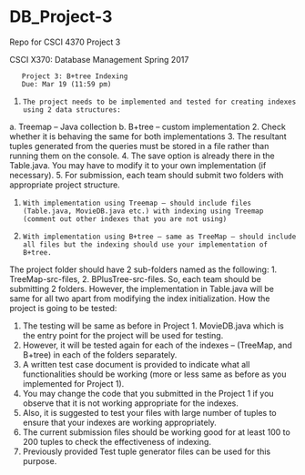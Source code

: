 # DB_Project-3
Repo for CSCI 4370 Project 3

CSCI X370: Database Management
Spring 2017

       Project 3: B+tree Indexing 
       Due: Mar 19 (11:59 pm)

1.     The project needs to be implemented and tested for creating indexes using 2 data structures: 
a.     Treemap – Java collection
b.     B+tree – custom implementation
2.     Check whether it is behaving the same for both implementations
3.     The resultant tuples generated from the queries must be stored in a file rather than running them on the console.
4.     The save option is already there in the Table.java. You may have to modify it to your own implementation (if necessary). 
5.     For submission, each team should submit two folders with appropriate project structure.
1.     With implementation using Treemap – should include files (Table.java, MovieDB.java etc.) with indexing using Treemap (comment out other indexes that you are not using) 
2.     With implementation using B+tree – same as TreeMap – should include all files but the indexing should use your implementation of B+tree.
The project folder should have 2 sub-folders named as the following: 1. TreeMap-src-files, 2. BPlusTree-src-files. So, each team should be submitting 2 folders. However, the implementation in Table.java will be same for all two apart from modifying the index initialization.
How the project is going to be tested:
1.  The testing will be same as before in Project 1. MovieDB.java which is the entry point for the project will be used for testing.
2.  However, it will be tested again for each of the indexes – (TreeMap, and B+tree) in each of the folders separately.
3.  A written test case document is provided to indicate what all functionalities should be working (more or less same as before as you implemented for Project 1).
4.  You may change the code that you submitted in the Project 1 if you observe that it is not working appropriate for the indexes.
5.  Also, it is suggested to test your files with large number of tuples to ensure that your indexes are working appropriately. 
6.  The current submission files should be working good for at least 100 to 200 tuples to check the effectiveness of indexing.
7.  Previously provided Test tuple generator files can be used for this purpose.

